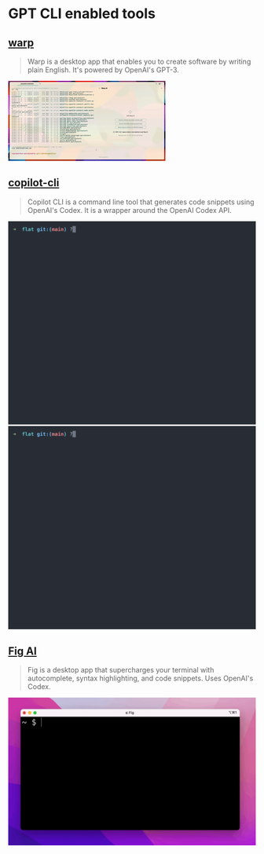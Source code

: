 # GPT CLI enabled tools

## [warp](https://www.warp.dev/)

> Warp is a desktop app that enables you to create software by writing plain English. It's powered by OpenAI's GPT-3.

![Warp AI](tools/warp-cvrt-output.gif "Exit vim")

## [copilot-cli](https://githubnext.com/projects/copilot-cli/)

> Copilot CLI is a command line tool that generates code snippets using OpenAI's Codex. It is a wrapper around the
> OpenAI Codex API.

![curl request](tools/gh-c-what-curl.svg "?? make get request with curl")
![listing files](tools/gh-c-what-list.svg "?? list js files")

## [Fig AI](https://fig.io/)

> Fig is a desktop app that supercharges your terminal with autocomplete, syntax highlighting, and code snippets. Uses
> OpenAI's Codex.

![Fig AI](tools/fig-ai.gif "Undo the most recent commit")
